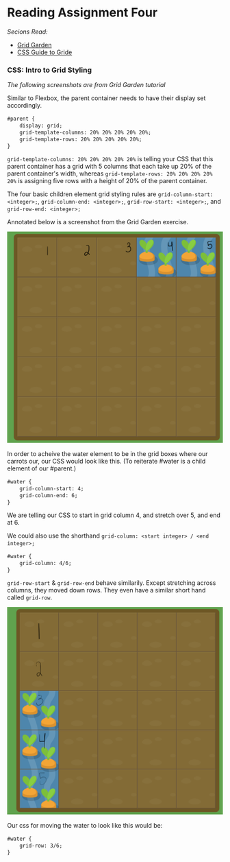 # Reading Assignment Four
*Secions Read:*
- [Grid Garden](https://cssgridgarden.com/)
- [CSS Guide to Gride](https://css-tricks.com/snippets/css/complete-guide-grid/)

### CSS: Intro to Grid Styling 
*The following screenshots are from Grid Garden tutorial*

Similar to Flexbox, the parent container needs to have their display set accordingly. 
```
#parent {
    display: grid;
    grid-template-columns: 20% 20% 20% 20% 20%;
    grid-template-rows: 20% 20% 20% 20% 20%;
}
```

`grid-template-columns: 20% 20% 20% 20% 20%` is telling your CSS that this parent container has a grid with 5 columns that each take up 20% of the parent container's width, whereas `grid-template-rows: 20% 20% 20% 20% 20%` is assigning five rows with a height of 20% of the parent container.

The four basic children element grid styling rules are `grid-column-start: <integer>;`, `grid-column-end: <integer>;`, `grid-row-start: <integer>;`, and `grid-row-end: <integer>;` 

Annotated below is a screenshot from the Grid Garden exercise. 


![grid](../assets/301/grid-01.png)

In order to acheive the water element to be in the grid boxes where our carrots our, our CSS would look like this. (To reiterate #water is a child element of our #parent.)

```
#water {
    grid-column-start: 4;
    grid-column-end: 6;
}
```

We are telling our CSS to start in grid column 4, and stretch over 5, and end at 6. 

We could also use the shorthand `grid-column: <start integer> / <end integer>;`
```
#water {
    grid-column: 4/6;
}
```
`grid-row-start` & `grid-row-end` behave similarily. Except stretching across columns, they moved down rows. They even have a similar short hand called `grid-row`.

![Grid Garden](../assets/301/grid-02.png)

Our css for moving the water to look like this would be:

```
#water {
    grid-row: 3/6;
}
```